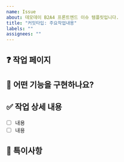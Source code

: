 ```yaml
---
name: Issue
about: 데모데이 B2A4 프론트엔드 이슈 템플릿입니다.
title: "커밋타입: 주요작업내용"
labels: ""
assignees: ""
---
```


## ❓ 작업 페이지

## 🤔 어떤 기능을 구현하나요?

## ✅ 작업 상세 내용

- [ ] 내용
- [ ] 내용

## 👀 특이사항

